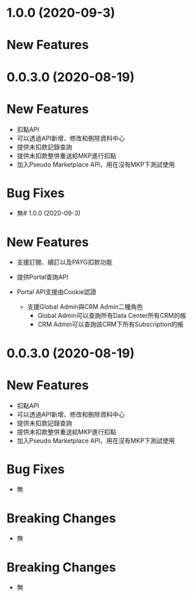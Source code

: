 # 1.0.0 (2020-09-3)
# **New Features**


# 0.0.3.0 (2020-08-19)
# **New Features**

- 扣點API
- 可以透過API新增、修改和刪除資料中心
- 提供未扣款記錄查詢
- 提供未扣款整併重送給MKP進行扣點
- 加入Pseudo Marketplace API，用在沒有MKP下測試使用

# **Bug Fixes**

- 無# 1.0.0 (2020-09-3)
# **New Features**

- 支援訂閱、續訂以及PAYG扣款功能

- 提供Portal查詢API

- Portal API支援由Cookie認證


  - 支援Global Admin與CRM Admin二種角色 
    - Global Admin可以查詢所有Data Center所有CRM的帳
    - CRM Admin可以查詢該CRM下所有Subscription的帳


# 0.0.3.0 (2020-08-19)
# **New Features**

- 扣點API
- 可以透過API新增、修改和刪除資料中心
- 提供未扣款記錄查詢
- 提供未扣款整併重送給MKP進行扣點
- 加入Pseudo Marketplace API，用在沒有MKP下測試使用

# **Bug Fixes**

- 無

# **Breaking Changes**

- 無

# **Breaking Changes**

- 無
